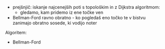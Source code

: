 - prejšnjič: iskanje najcenejših poti s topološkim in z Dijkstra algoritmom:
	- gledamo, kam pridemo iz ene točke ven
- Bellman-Ford ravno obratno - ko pogledaš eno točko te v bistvu zanimajo obratno sosede, ki vodijo noter

Algoritem:
- Bellman-Ford